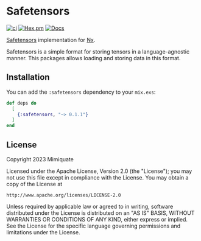 # Safetensors

[![ci](https://github.com/mimiquate/safetensors/actions/workflows/ci.yml/badge.svg?branch=main)](https://github.com/mimiquate/safetensors/actions?query=branch%3Amain)
[![Hex.pm](https://img.shields.io/hexpm/v/safetensors.svg)](https://hex.pm/packages/safetensors)
[![Docs](https://img.shields.io/badge/docs-gray.svg)](https://hexdocs.pm/safetensors)

[Safetensors](https://huggingface.co/docs/safetensors/index) implementation for [Nx](https://github.com/elixir-nx/nx).

Safetensors is a simple format for storing tensors in a language-agnostic manner. This packages allows loading and storing data in this format.

## Installation

You can add the `:safetensors` dependency to your `mix.exs`:

```elixir
def deps do
  [
    {:safetensors, "~> 0.1.1"}
  ]
end
```

## License

Copyright 2023 Mimiquate

Licensed under the Apache License, Version 2.0 (the "License");
you may not use this file except in compliance with the License.
You may obtain a copy of the License at

    http://www.apache.org/licenses/LICENSE-2.0

Unless required by applicable law or agreed to in writing, software
distributed under the License is distributed on an "AS IS" BASIS,
WITHOUT WARRANTIES OR CONDITIONS OF ANY KIND, either express or implied.
See the License for the specific language governing permissions and
limitations under the License.
